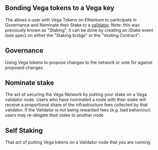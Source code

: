## **Bonding** Vega tokens to a Vega key
The allows a user with Vega Tokens on Ethereum to participate in Governance and Nominate their Stake to a [validator](distributed-ledger-glossary.md#validators). Note: this was previously known as "Staking", it can be done by creating an iStake event (see spec) on either the "Staking bridge" or the "Vesting Contract".

## Governance
Using Vega tokens to propose changes to the network or vote for against proposed changes.

## Nominate stake
The act of securing the Vega Network by putting your stake on a Vega validator node. Users who have nominated a node with thier stake will receive a proportional share of the infrastructure fees collected by that validator. If the Validator is not being rewarded fees (e.g. bad behaviour) users may re-delgate their stake to another node

## Self Staking
That act of putting Vega tokens on a Validator node that you are running
